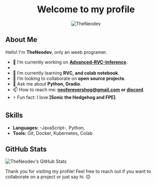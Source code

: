 
<h1 align="center">Welcome to my profile</h1>
<div align="center">
  <img src="https://komarev.com/ghpvc/?username=TheNeodev&label=Visitor&color=FF0000&style=flat" alt="TheNeodev" />
</div>


## About Me

Hello! I'm **TheNeodev**, only an weeb programer.

- 🔭 I’m currently working on **[Advanced-RVC-Inference](https://github.com/ArkanDash/Advanced-RVC-Inference)**.
- 
- 🌱 I’m currently learning **RVC, and colab notebook**.
- 👯 I’m looking to collaborate on **open source projects**.
- 💬 Ask me about **Python, Gradio**.
- 📫 How to reach me: **[neoforevershog@gmail.com](mailto:neoforevershog@gmail.com) or [discord](https://discord.com/users/1314204512814235689)**.
- ⚡ Fun fact: I love **[Sonic the Hedgehog and FPE]**.

## Skills

- **Languages:** -JavaScript-, Python, 
- **Tools:** Git, Docker, Kubernetes, Colab
## GitHub Stats

![TheNeodev's GitHub Stats](https://github-readme-stats.vercel.app/api?username=TheNeodev&show_icons=true&theme=tokyonight)



Thank you for visiting my profile! Feel free to reach out if you want to collaborate on a project or just say hi. 😊

